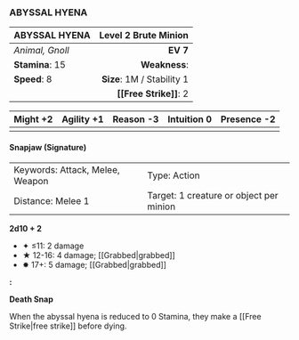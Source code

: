 ### ABYSSAL HYENA

| ABYSSAL HYENA   |   **Level 2 Brute Minion** |
| :-------------- | -------------------------: |
| *Animal, Gnoll* |                   **EV 7** |
| **Stamina**: 15 |              **Weakness**: |
| **Speed**: 8    | **Size**: 1M / Stability 1 |
|                 |     **[[Free Strike]]**: 2 |

| **Might** +2 | **Agility** +1 | **Reason** -3 | **Intuition** 0 | **Presence** -2 |
| ------------ | -------------- | ------------- | --------------- | --------------- |
|              |                |               |                 |                 |

#### Snapjaw (Signature)

|                                 |                                         |
| :------------------------------ | :-------------------------------------- |
| Keywords: Attack, Melee, Weapon | Type: Action                            |
| Distance: Melee 1               | Target: 1 creature or object per minion |

**2d10 + 2**

- ✦ ≤11: 2 damage
- ★ 12-16: 4 damage; [[Grabbed|grabbed]]
- ✸ 17+: 5 damage; [[Grabbed|grabbed]]

**:**

**Death Snap**

When the abyssal hyena is reduced to 0 Stamina, they make a [[Free Strike|free strike]] before dying.
